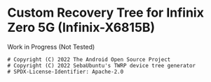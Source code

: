 # Custom Recovery Tree for Infinix Zero 5G (Infinix-X6815B)
Work in Progress (Not Tested)

```
# Copyright (C) 2022 The Android Open Source Project
# Copyright (C) 2022 SebaUbuntu's TWRP device tree generator
# SPDX-License-Identifier: Apache-2.0
```
